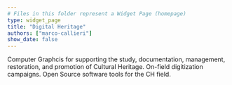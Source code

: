 ```yaml
---
# Files in this folder represent a Widget Page (homepage)
type: widget_page
title: "Digital Heritage"
authors: ["marco-callieri"]
show_date: false
---
```

Computer Graphcis for supporting the study, documentation, management, restoration, and promotion of Cultural Heritage. On-field digitization campaigns. Open Source software tools for the CH field.
